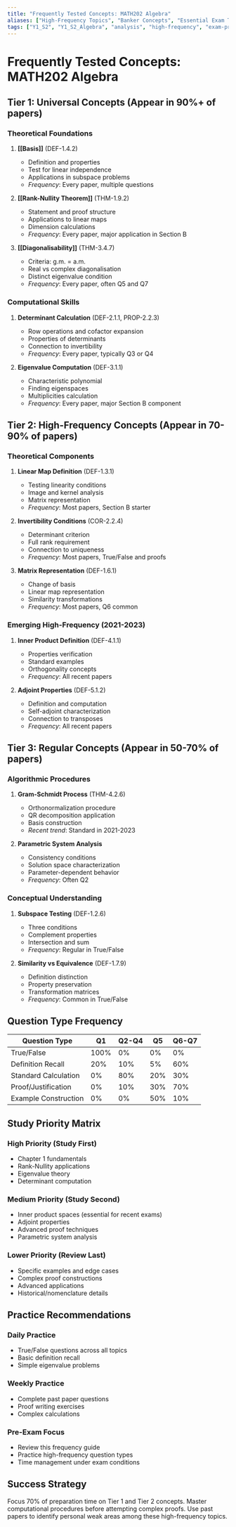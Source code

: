 ```yaml
---
title: "Frequently Tested Concepts: MATH202 Algebra"
aliases: ["High-Frequency Topics", "Banker Concepts", "Essential Exam Topics"]
tags: ["Y1_S2", "Y1_S2_Algebra", "analysis", "high-frequency", "exam-preparation", "study-guide"]
---
```


# Frequently Tested Concepts: MATH202 Algebra

## Tier 1: Universal Concepts (Appear in 90%+ of papers)

### Theoretical Foundations
1. **[[Basis]]** (DEF-1.4.2)
   - Definition and properties
   - Test for linear independence
   - Applications in subspace problems
   - *Frequency*: Every paper, multiple questions

2. **[[Rank-Nullity Theorem]]** (THM-1.9.2)
   - Statement and proof structure
   - Applications to linear maps
   - Dimension calculations
   - *Frequency*: Every paper, major application in Section B

3. **[[Diagonalisability]]** (THM-3.4.7)
   - Criteria: g.m. = a.m.
   - Real vs complex diagonalisation
   - Distinct eigenvalue condition
   - *Frequency*: Every paper, often Q5 and Q7

### Computational Skills
1. **Determinant Calculation** (DEF-2.1.1, PROP-2.2.3)
   - Row operations and cofactor expansion
   - Properties of determinants
   - Connection to invertibility
   - *Frequency*: Every paper, typically Q3 or Q4

2. **Eigenvalue Computation** (DEF-3.1.1)
   - Characteristic polynomial
   - Finding eigenspaces
   - Multiplicities calculation
   - *Frequency*: Every paper, major Section B component

## Tier 2: High-Frequency Concepts (Appear in 70-90% of papers)

### Theoretical Components
1. **Linear Map Definition** (DEF-1.3.1)
   - Testing linearity conditions
   - Image and kernel analysis
   - Matrix representation
   - *Frequency*: Most papers, Section B starter

2. **Invertibility Conditions** (COR-2.2.4)
   - Determinant criterion
   - Full rank requirement
   - Connection to uniqueness
   - *Frequency*: Most papers, True/False and proofs

3. **Matrix Representation** (DEF-1.6.1)
   - Change of basis
   - Linear map representation
   - Similarity transformations
   - *Frequency*: Most papers, Q6 common

### Emerging High-Frequency (2021-2023)
1. **Inner Product Definition** (DEF-4.1.1)
   - Properties verification
   - Standard examples
   - Orthogonality concepts
   - *Frequency*: All recent papers

2. **Adjoint Properties** (DEF-5.1.2)
   - Definition and computation
   - Self-adjoint characterization
   - Connection to transposes
   - *Frequency*: All recent papers

## Tier 3: Regular Concepts (Appear in 50-70% of papers)

### Algorithmic Procedures
1. **Gram-Schmidt Process** (THM-4.2.6)
   - Orthonormalization procedure
   - QR decomposition application
   - Basis construction
   - *Recent trend*: Standard in 2021-2023

2. **Parametric System Analysis**
   - Consistency conditions
   - Solution space characterization
   - Parameter-dependent behavior
   - *Frequency*: Often Q2

### Conceptual Understanding
1. **Subspace Testing** (DEF-1.2.6)
   - Three conditions
   - Complement properties
   - Intersection and sum
   - *Frequency*: Regular in True/False

2. **Similarity vs Equivalence** (DEF-1.7.9)
   - Definition distinction
   - Property preservation
   - Transformation matrices
   - *Frequency*: Common in True/False

## Question Type Frequency

| Question Type | Q1 | Q2-Q4 | Q5 | Q6-Q7 |
|--------------|----|----|----|----|
| True/False | 100% | 0% | 0% | 0% |
| Definition Recall | 20% | 10% | 5% | 60% |
| Standard Calculation | 0% | 80% | 20% | 30% |
| Proof/Justification | 0% | 10% | 30% | 70% |
| Example Construction | 0% | 0% | 50% | 10% |

## Study Priority Matrix

### High Priority (Study First)
- Chapter 1 fundamentals
- Rank-Nullity applications
- Eigenvalue theory
- Determinant computation

### Medium Priority (Study Second)
- Inner product spaces (essential for recent exams)
- Adjoint properties
- Advanced proof techniques
- Parametric system analysis

### Lower Priority (Review Last)
- Specific examples and edge cases
- Complex proof constructions
- Advanced applications
- Historical/nomenclature details

## Practice Recommendations

### Daily Practice
- True/False questions across all topics
- Basic definition recall
- Simple eigenvalue problems

### Weekly Practice
- Complete past paper questions
- Proof writing exercises
- Complex calculations

### Pre-Exam Focus
- Review this frequency guide
- Practice high-frequency question types
- Time management under exam conditions

## Success Strategy
Focus 70% of preparation time on Tier 1 and Tier 2 concepts. Master computational procedures before attempting complex proofs. Use past papers to identify personal weak areas among these high-frequency topics.